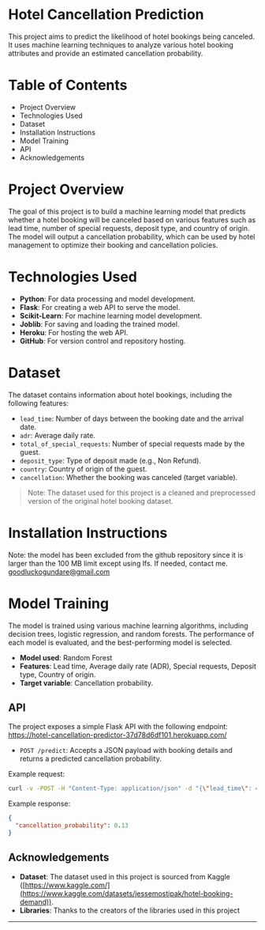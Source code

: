 # Hotel Cancellation Prediction

This project aims to predict the likelihood of hotel bookings being canceled. It uses machine learning techniques to analyze various hotel booking attributes and provide an estimated cancellation probability.

# Table of Contents
- Project Overview
- Technologies Used
- Dataset
- Installation Instructions
- Model Training
- API
- Acknowledgements

# Project Overview

The goal of this project is to build a machine learning model that predicts whether a hotel booking will be canceled based on various features such as lead time, number of special requests, deposit type, and country of origin. The model will output a cancellation probability, which can be used by hotel management to optimize their booking and cancellation policies.

# Technologies Used

- **Python**: For data processing and model development.
- **Flask**: For creating a web API to serve the model.
- **Scikit-Learn**: For machine learning model development.
- **Joblib**: For saving and loading the trained model.
- **Heroku**: For hosting the web API.
- **GitHub**: For version control and repository hosting.

# Dataset

The dataset contains information about hotel bookings, including the following features:
- `lead_time`: Number of days between the booking date and the arrival date.
- `adr`: Average daily rate.
- `total_of_special_requests`: Number of special requests made by the guest.
- `deposit_type`: Type of deposit made (e.g., Non Refund).
- `country`: Country of origin of the guest.
- `cancellation`: Whether the booking was canceled (target variable).

> Note: The dataset used for this project is a cleaned and preprocessed version of the original hotel booking dataset.

# Installation Instructions
Note: the model has been excluded from the github repository since it is larger than the 100 MB limit except using lfs. If needed, contact me. goodluckogundare@gmail.com

# Model Training

The model is trained using various machine learning algorithms, including decision trees, logistic regression, and random forests. The performance of each model is evaluated, and the best-performing model is selected.

- **Model used**: Random Forest
- **Features**: Lead time, Average daily rate (ADR), Special requests, Deposit type, Country of origin.
- **Target variable**: Cancellation probability.

## API

The project exposes a simple Flask API with the following endpoint: https://hotel-cancellation-predictor-37d78d6df101.herokuapp.com/

- `POST /predict`: Accepts a JSON payload with booking details and returns a predicted cancellation probability.

Example request:
```bash
curl -v -POST -H "Content-Type: application/json" -d "{\"lead_time\": 40, \"adr\": 150, \"total_of_special_requests\": 1, \"deposit_type\": \"Non Refund\", \"country\": \"ESP\"}" https://hotel-cancellation-predictor-37d78d6df101.herokuapp.com/predict
```

Example response:
```json
{
  "cancellation_probability": 0.13
}
```

## Acknowledgements

- **Dataset**: The dataset used in this project is sourced from Kaggle ([https://www.kaggle.com/](https://www.kaggle.com/datasets/jessemostipak/hotel-booking-demand)).
- **Libraries**: Thanks to the creators of the libraries used in this project
---
